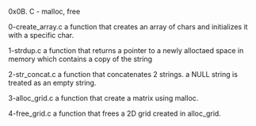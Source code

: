 0x0B. C - malloc, free


0-create_array.c a function that creates an array of chars and initializes it with a specific char.

1-strdup.c a function that returns a pointer to a newly alloctaed space in memory which contains a copy of the string

2-str_concat.c a function that concatenates 2 strings. a NULL string is treated as an empty string.

3-alloc_grid.c a function that create a matrix using malloc.

4-free_grid.c a function that frees a 2D grid created in alloc_grid.
